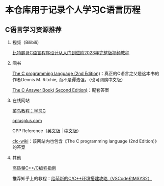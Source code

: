 # 本仓库用于记录个人学习C语言历程

## C语言学习资源推荐

1. 视频（Bilibili）

    [比特鹏哥C语言程序设计从入门到进阶2023年完整版视频教程](https://www.bilibili.com/video/BV1Vm4y1r7jY/)

2. 图书

    [The C programming language (2nd Edition)](http://cslabcms.nju.edu.cn/problem_solving/images/c/cc/The_C_Programming_Language_%282nd_Edition_Ritchie_Kernighan%29.pdf)：真正的C语言之父是这本书的作者Dennis M. Ritchie, 而不是谭浩强。（也可网购中文版）

    [The C Answer Book( Second Edition)](https://archive.org/details/the-c-answer-book-second-edition-by-gimpel-tondo/mode/2up)：配套答案

3. 在线网站

    [菜鸟教程：学习C](https://www.runoob.com/cprogramming/c-tutorial.html)

    [cplusplus.com](https://cplusplus.com/)

    CPP Reference（[英文版](https://en.cppreference.com/w/) | [中文版](https://zh.cppreference.com/w/%E9%A6%96%E9%A1%B5)）

    [clc-wiki](https://clc-wiki.net/wiki/Main_Page)：该网站内也包含《The C programming language (2nd Edition)》的答案

4. 其他

    [高质量C++/C编程指南](https://vrlab.org.cn/~zhuq/download/%E9%AB%98%E8%B4%A8%E9%87%8F%E7%BC%96%E7%A8%8B%E6%8C%87%E5%8D%97.pdf)  
    
    推荐知乎上的教程：[给萌新的C/C++环境搭建攻略（VSCode和MSYS2）](https://zhuanlan.zhihu.com/p/401188789)